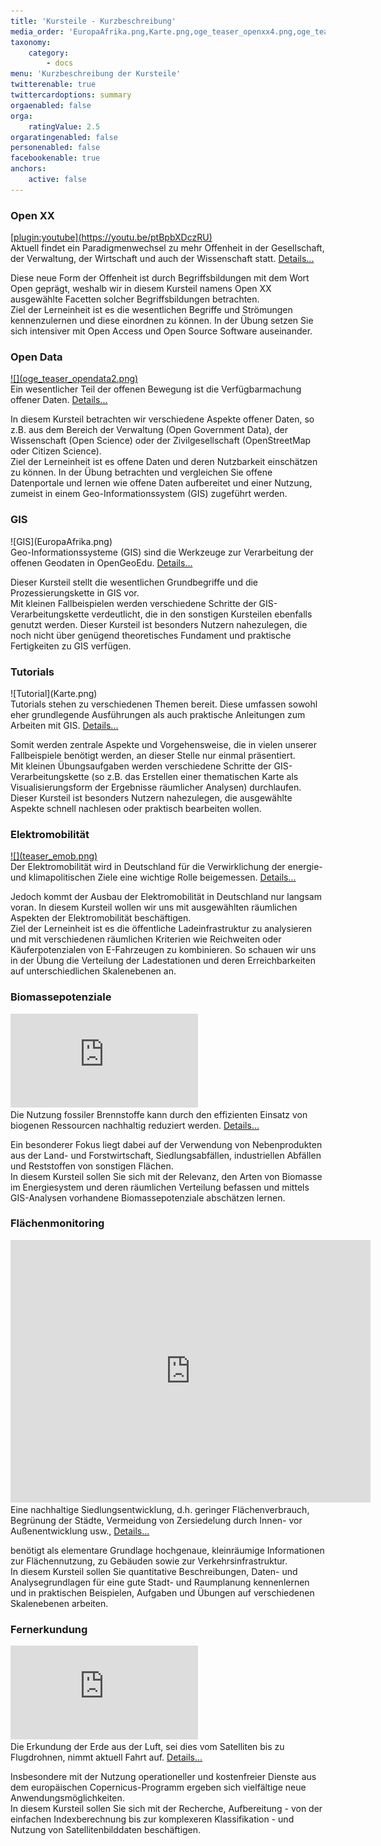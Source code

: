 ```yaml
---
title: 'Kursteile - Kurzbeschreibung'
media_order: 'EuropaAfrika.png,Karte.png,oge_teaser_openxx4.png,oge_teaser_opendata2.png,teaser_emob.png'
taxonomy:
    category:
        - docs
menu: 'Kurzbeschreibung der Kursteile'
twitterenable: true
twittercardoptions: summary
orgaenabled: false
orga:
    ratingValue: 2.5
orgaratingenabled: false
personenabled: false
facebookenable: true
anchors:
    active: false
---
```


<div class="container">
    <div class="row flex-wrap card-deck">
        <div class="card m-2" id="openxx">
            <h3 class="text-center">
                Open XX
            </h3>
            <a href="https://www.youtube.com/watch?v=ptBpbXDczRU">
               <div markdown="1">[plugin:youtube](https://youtu.be/ptBpbXDczRU)</div>
            </a>
            <div class="card-body text-justify">
                Aktuell findet ein Paradigmenwechsel zu mehr Offenheit in der Gesellschaft, der Verwaltung, der Wirtschaft und auch der Wissenschaft
                statt.
                <a href="#" data-toggle="collapse" data-target="#openxdetails">Details...</a>
                <p id="openxdetails" class="collapse text-justify">
                    Diese neue Form der Offenheit ist durch Begriffsbildungen mit dem Wort Open geprägt, weshalb wir in diesem Kursteil namens
                    Open XX ausgewählte Facetten solcher Begriffsbildungen betrachten.
                    <br> Ziel der Lerneinheit ist es die wesentlichen Begriffe und Strömungen kennenzulernen und diese einordnen
                    zu können. In der Übung setzen Sie sich intensiver mit Open Access und Open Source Software auseinander.
                </p>
            </div>
        </div>
        <div class="card m-2" id="opendata">
            <h3 class="text-center">Open Data</h3>
            <a href="https://www.youtube.com/watch?v=PQ-d0F281Uo">
                <div markdown="1" class="img-fluid">![](oge_teaser_opendata2.png)</div>
            </a>
            <div class="card-body text-justify">
                Ein wesentlicher Teil der offenen Bewegung ist die Verfügbarmachung offener Daten.
                <a href="#" data-toggle="collapse" data-target="#oddetails">Details...</a>
                <p id="oddetails" class="collapse text-justify">
                    In diesem Kursteil betrachten wir verschiedene Aspekte offener Daten, so z.B. aus dem Bereich der Verwaltung (Open Government
                    Data), der Wissenschaft (Open Science) oder der Zivilgesellschaft (OpenStreetMap oder Citizen Science).
                    <br> Ziel der Lerneinheit ist es offene Daten und deren Nutzbarkeit einschätzen zu können. In der Übung betrachten
                    und vergleichen Sie offene Datenportale und lernen wie offene Daten aufbereitet und einer Nutzung, zumeist
                    in einem Geo-Informationssystem (GIS) zugeführt werden.
                </p>
            </div>
        </div>
    </div>
    <div class="row flex-wrap card-deck">
        <div class="card m-2" id="gis">
            <h3 class="text-center">GIS</h3>
            <div markdown="1" class="img-fluid">![GIS](EuropaAfrika.png)</div>
            <div class="card-body text-justify">
                Geo-Informationssysteme (GIS) sind die Werkzeuge zur Verarbeitung der offenen Geodaten in OpenGeoEdu.
                <a href="#" data-toggle="collapse" data-target="#gisdetails">Details...</a>
                <p id="gisdetails" class="collapse text-justify">
                    Dieser Kursteil stellt die wesentlichen Grundbegriffe und die Prozessierungskette in GIS vor.
                    <br> Mit kleinen Fallbeispielen werden verschiedene Schritte der GIS-Verarbeitungskette verdeutlicht, die
                    in den sonstigen Kursteilen ebenfalls genutzt werden. Dieser Kursteil ist besonders Nutzern nahezulegen,
                    die noch nicht über genügend theoretisches Fundament und praktische Fertigkeiten zu GIS verfügen.
                </p>
            </div>
        </div>
        <div class="card m-2" id="tutorials">
            <h3 class="text-center">Tutorials</h3>
            <div markdown="1" class="img-fluid">![Tutorial](Karte.png)</div>
            <div class="card-body text-justify">
                Tutorials stehen zu verschiedenen Themen bereit. Diese umfassen sowohl eher grundlegende Ausführungen als auch praktische
                Anleitungen zum Arbeiten mit GIS.
                <a href="#" data-toggle="collapse" data-target="#tutdetails">Details...</a>
                <p id="tutdetails" class="collapse text-justify">
                    Somit werden zentrale Aspekte und Vorgehensweise, die in vielen unserer Fallbeispiele benötigt werden, an dieser Stelle nur
                    einmal präsentiert.
                    <br> Mit kleinen Übungsaufgaben werden verschiedene Schritte der GIS-Verarbeitungskette (so z.B. das Erstellen
                    einer thematischen Karte als Visualisierungsform der Ergebnisse räumlicher Analysen) durchlaufen. Dieser
                    Kursteil ist besonders Nutzern nahezulegen, die ausgewählte Aspekte schnell nachlesen oder praktisch
                    bearbeiten wollen.
                </p>
            </div>
        </div>
    </div>
    <div class="row flex-wrap card-deck">
        <div class="card m-2" id="eMob">
            <h3 class="text-center">
                Elektromobilität
            </h3>
            <a href="https://youtu.be/rEB3Oti20CI?list=PL-444vjL1sW0FROQEQ1pHG1M5hl8z9fcJ">
                <div markdown="1" class="img-fluid">![](teaser_emob.png)</div>
            </a>
            <div class="card-body text-justify">
                Der Elektromobilität wird in Deutschland für die Verwirklichung der energie- und klimapolitischen Ziele eine wichtige Rolle
                beigemessen.
                <a href="#" data-toggle="collapse" data-target="#emobdetails">Details...</a>
                <p id="emobdetails" class="collapse text-justify">
                    Jedoch kommt der Ausbau der Elektromobilität in Deutschland nur langsam voran. In diesem Kursteil wollen wir uns mit ausgewählten
                    räumlichen Aspekten der Elektromobilität beschäftigen.
                    <br> Ziel der Lerneinheit ist es die öffentliche Ladeinfrastruktur zu analysieren und mit verschiedenen räumlichen
                    Kriterien wie Reichweiten oder Käuferpotenzialen von E-Fahrzeugen zu kombinieren. So schauen wir uns
                    in der Übung die Verteilung der Ladestationen und deren Erreichbarkeiten auf unterschiedlichen Skalenebenen
                    an.
                </p>
            </div>
        </div>
        <div class="card m-2" id="biomasse">
            <h3 class="text-center">
                Biomassepotenziale
            </h3>
            <div class="embed-responsive embed-responsive-16by9">
                <iframe class="embed-responsive-item" src="https://slides.com/al-z/deck/embed" scrolling="no" frameborder="0" webkitallowfullscreen
                    mozallowfullscreen allowfullscreen></iframe>
            </div>
            <div class="card-body text-justify">
                Die Nutzung fossiler Brennstoffe kann durch den effizienten Einsatz von biogenen Ressourcen nachhaltig reduziert werden.
                <a href="#" data-toggle="collapse" data-target="#biomdetails">Details...</a>
                <p id="biomdetails" class="collapse text-justify">
                    Ein besonderer Fokus liegt dabei auf der Verwendung von Nebenprodukten aus der Land- und Forstwirtschaft, Siedlungsabfällen,
                    industriellen Abfällen und Reststoffen von sonstigen Flächen.
                    <br>In diesem Kursteil sollen Sie sich mit der Relevanz, den Arten von Biomasse im Energiesystem und deren
                    räumlichen Verteilung befassen und mittels GIS-Analysen vorhandene Biomassepotenziale abschätzen lernen.
                </p>
            </div>
        </div>
    </div>
    <div class="row flex-wrap card-deck">
        <div class="card m-2" id="flaechenmoni">
            <h3 class="text-center">
                Flächenmonitoring
            </h3>
            <div class="embed-responsive embed-responsive-16by9">
                <iframe class="responsive-item" src="https://slides.com/opengeoedu/teaser-flaechenmonitoring/embed?style=light" width="576" height="420" scrolling="no" frameborder="0" webkitallowfullscreen mozallowfullscreen allowfullscreen>
                </iframe>
            </div>
            <div class="card-body text-justify">
                Eine nachhaltige Siedlungsentwicklung, d.h. geringer Flächenverbrauch, Begrünung der Städte, Vermeidung von Zersiedelung
                durch Innen- vor Außenentwicklung usw.,
                <a href="#" data-toggle="collapse" data-target="#monidetails">Details...</a>
                <p id="monidetails" class="collapse text-justify">
                    benötigt als elementare Grundlage hochgenaue, kleinräumige Informationen zur Flächennutzung, zu Gebäuden sowie zur Verkehrsinfrastruktur.
                    <br> In diesem Kursteil sollen Sie quantitative Beschreibungen, Daten- und Analysegrundlagen für eine gute
                    Stadt- und Raumplanung kennenlernen und in praktischen Beispielen, Aufgaben und Übungen auf verschiedenen
                    Skalenebenen arbeiten.
                </p>
            </div>
        </div>
        <div class="card m-2" id="fernerkundung">
            <h3 class="text-center">
                Fernerkundung
            </h3>
            <div class="embed-responsive embed-responsive-16by9">
                <iframe class="embed-responsive-item" src="https://h5p.org/h5p/embed/278768" scrolling="no" frameborder="0" webkitallowfullscreen
                    mozallowfullscreen allowfullscreen></iframe>
            </div>
            <div class="card-body text-justify">
                Die Erkundung der Erde aus der Luft, sei dies vom Satelliten bis zu Flugdrohnen, nimmt aktuell Fahrt auf.
                <a href="#" data-toggle="collapse" data-target="#geovisdetails">Details...</a>
                <p id="geovisdetails" class="collapse text-justify">
                    Insbesondere mit der Nutzung operationeller und kostenfreier Dienste aus dem europäischen Copernicus-Programm ergeben sich
                    vielfältige neue Anwendungsmöglichkeiten.
                    <br> In diesem Kursteil sollen Sie sich mit der Recherche, Aufbereitung - von der einfachen Indexberechnung
                    bis zur komplexeren Klassifikation - und Nutzung von Satellitenbilddaten beschäftigen.
                </p>
            </div>
        </div>
    </div>
</div>
